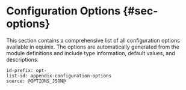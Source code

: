 # Configuration Options {#sec-options}

This section contains a comprehensive list of all configuration options available in equinix. The options are automatically generated from the module definitions and include type information, default values, and descriptions.

```{=include=} options
id-prefix: opt-
list-id: appendix-configuration-options
source: @OPTIONS_JSON@
```
